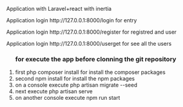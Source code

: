 <p 
     <pre>Application with Laravel+react with inertia</pre>
     <p>Application login http://127.0.0.1:8000/login for entry </p>
     <p>Application login http://127.0.0.1:8000/register for registred and user </p>
     <p>Application login http://127.0.0.1:8000/userget for see all the users  </p>
     <p>
         <ol>
             <h3>for execute the app before clonning the git repository</h3>
             <li>first php composer install for install the composer packages</li>
             <li>second npm install for install the npm packages</li>
             <li>on a console execute php artisan migrate --seed</li>
             <li>next execute php artisan serve</li>
             <li>on another console execute npm run start</li>
         </ol>
     </p>
</p>


